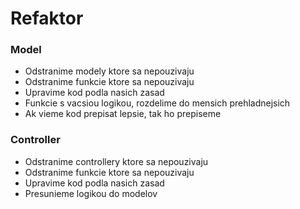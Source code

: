 # Refaktor

### Model

- Odstranime modely ktore sa nepouzivaju
- Odstranime funkcie ktore sa nepouzivaju
- Upravime kod podla nasich zasad
- Funkcie s vacsiou logikou, rozdelime do mensich prehladnejsich
- Ak vieme kod prepisat lepsie, tak ho prepiseme

### Controller

- Odstranime controllery ktore sa nepouzivaju
- Odstranime funkcie ktore sa nepouzivaju
- Upravime kod podla nasich zasad
- Presunieme logikou do modelov
